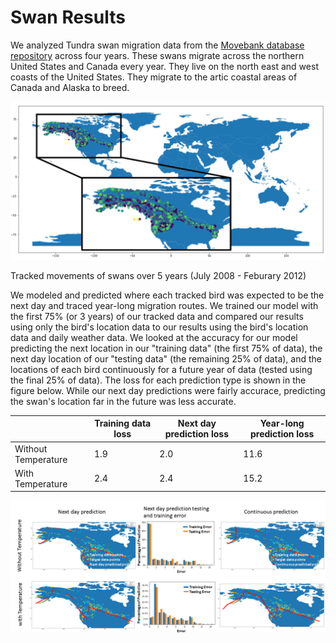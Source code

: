 # Swan Results 

We analyzed Tundra swan migration data from the [Movebank database repository](www.movebank.org) across four years. These swans migrate across the northern United States and Canada every year. They live on the north east and west coasts of the United States. They migrate to the artic coastal areas of Canada and Alaska to breed.

![alt="Swan tracks" width="240", height="180" border="10"](https://github.com/JSRist0028/animalmigration/blob/0938bff04f6a34bd25397906360ec90793c9fe77/website/swan_tracks.PNG?raw=true)

Tracked movements of swans over 5 years (July 2008 - Feburary 2012)

We modeled and predicted where each tracked bird was expected to be the next day and traced year-long migration routes. We trained our model with the first 75% (or 3 years) of our tracked data and compared our results using only the bird's location data to our results using the bird's location data and daily weather data. We looked at the accuracy for our model predicting the next location in our "training data" (the first 75% of data), the next day location of our "testing data" (the remaining 25% of data), and the locations of each bird continuously for a future year of data (tested using the final 25% of data). The loss for each prediction type is shown in the figure below. While our next day predictions were fairly accurace, predicting the swan's location far in the future was less accurate. 


|    | Training data loss | Next day prediction loss | Year-long prediction loss |
| --- | --- | --- | --- |
| Without Temperature | 1.9 | 2.0 | 11.6 |
| With Temperature | 2.4 | 2.4 | 15.2 | 


![alt="Swan results" width="880" border="10"](https://github.com/JSRist0028/animalmigration/blob/94fd4e5fd2e6634fae69666f3989a87153fb50b7/website/swan_results.PNG?raw=true)
